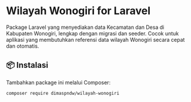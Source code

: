 # Wilayah Wonogiri for Laravel

Package Laravel yang menyediakan data Kecamatan dan Desa di Kabupaten Wonogiri, lengkap dengan migrasi dan seeder. Cocok untuk aplikasi yang membutuhkan referensi data wilayah Wonogiri secara cepat dan otomatis.

## 📦 Instalasi

Tambahkan package ini melalui Composer:

```bash
composer require dimaspndw/wilayah-wonogiri
